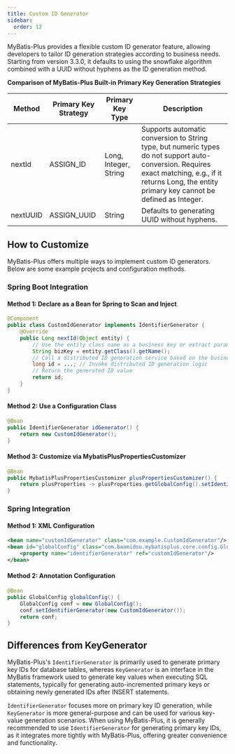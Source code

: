 ```yaml
---
title: Custom ID Generator
sidebar:
  order: 12
---
```


MyBatis-Plus provides a flexible custom ID generator feature, allowing developers to tailor ID generation strategies according to business needs. Starting from version 3.3.0, it defaults to using the snowflake algorithm combined with a UUID without hyphens as the ID generation method.

**Comparison of MyBatis-Plus Built-in Primary Key Generation Strategies**

| Method    | Primary Key Strategy | Primary Key Type       | Description                                                                                                           |
| --------- | -------------------- | ---------------------- | -------------------------------------------------------------------------------------------------------------------- |
| nextId    | ASSIGN_ID            | Long, Integer, String  | Supports automatic conversion to String type, but numeric types do not support auto-conversion. Requires exact matching, e.g., if it returns Long, the entity primary key cannot be defined as Integer. |
| nextUUID  | ASSIGN_UUID          | String                 | Defaults to generating UUID without hyphens.                                                                         |

## How to Customize

MyBatis-Plus offers multiple ways to implement custom ID generators. Below are some example projects and configuration methods.

### Spring Boot Integration

#### Method 1: Declare as a Bean for Spring to Scan and Inject

```java
@Component
public class CustomIdGenerator implements IdentifierGenerator {
    @Override
    public Long nextId(Object entity) {
        // Use the entity class name as a business key or extract parameters to generate a business key
        String bizKey = entity.getClass().getName();
        // Call a distributed ID generation service based on the business key
        long id = ...; // Invoke distributed ID generation logic
        // Return the generated ID value
        return id;
    }
}
```

#### Method 2: Use a Configuration Class

```java
@Bean
public IdentifierGenerator idGenerator() {
    return new CustomIdGenerator();
}
```

#### Method 3: Customize via MybatisPlusPropertiesCustomizer

```java
@Bean
public MybatisPlusPropertiesCustomizer plusPropertiesCustomizer() {
    return plusProperties -> plusProperties.getGlobalConfig().setIdentifierGenerator(new CustomIdGenerator());
}
```

### Spring Integration

#### Method 1: XML Configuration

```xml
<bean name="customIdGenerator" class="com.example.CustomIdGenerator"/>
<bean id="globalConfig" class="com.baomidou.mybatisplus.core.config.GlobalConfig">
    <property name="identifierGenerator" ref="customIdGenerator"/>
</bean>
```

#### Method 2: Annotation Configuration

```java
@Bean
public GlobalConfig globalConfig() {
    GlobalConfig conf = new GlobalConfig();
    conf.setIdentifierGenerator(new CustomIdGenerator());
    return conf;
}
```

## Differences from KeyGenerator

MyBatis-Plus's `IdentifierGenerator` is primarily used to generate primary key IDs for database tables, whereas `KeyGenerator` is an interface in the MyBatis framework used to generate key values when executing SQL statements, typically for generating auto-incremented primary keys or obtaining newly generated IDs after INSERT statements.

`IdentifierGenerator` focuses more on primary key ID generation, while `KeyGenerator` is more general-purpose and can be used for various key-value generation scenarios. When using MyBatis-Plus, it is generally recommended to use `IdentifierGenerator` for generating primary key IDs, as it integrates more tightly with MyBatis-Plus, offering greater convenience and functionality.
